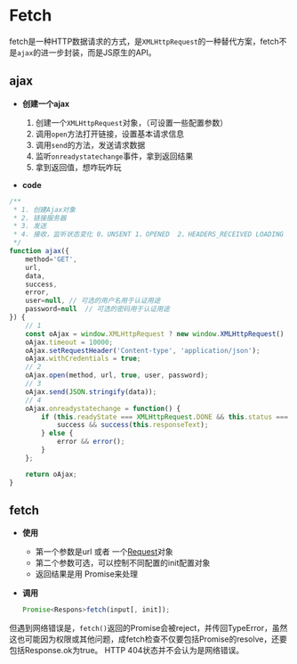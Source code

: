# Fetch

fetch是一种HTTP数据请求的方式，是`XMLHttpRequest`的一种替代方案，fetch不是`ajax`的进一步封装，而是JS原生的API。

## ajax

- **创建一个ajax**
  1. 创建一个`XMLHttpRequest`对象，（可设置一些配置参数）
  2. 调用`open`方法打开链接，设置基本请求信息
  3. 调用`send`的方法，发送请求数据
  4. 监听`onreadystatechange`事件，拿到返回结果
  5. 拿到返回值，想咋玩咋玩

- **code**

```javascript
/**
 * 1. 创建Ajax对象
 * 2. 链接服务器
 * 3. 发送
 * 4. 接收，监听状态变化 0、UNSENT 1、OPENED  2、HEADERS_RECEIVED LOADING  3、LOADING  4、DONE
 */
function ajax({
    method='GET',
    url,
    data,
    success,
    error,
    user=null, // 可选的用户名用于认证用途
    password=null  // 可选的密码用于认证用途
}) {
    // 1
    const oAjax = window.XMLHttpRequest ? new window.XMLHttpRequest() : new ActiveXObject('Microsoft.XMLHTTP');
    oAjax.timeout = 10000;
    oAjax.setRequestHeader('Content-type', 'application/json');
    oAjax.withCredentials = true;
    // 2
    oAjax.open(method, url, true, user, password);
    // 3
    oAjax.send(JSON.stringify(data));
    // 4
    oAjax.onreadystatechange = function() {
        if (this.readyState === XMLHttpRequest.DONE && this.status === 200) {
            success && success(this.responseText);
        } else {
            error && error();
        }
    };

  	return oAjax;
}
```

## fetch

- **使用**

  - 第一个参数是url 或者 一个[Request](https://developer.mozilla.org/zh-CN/docs/Web/API/Request)对象
  - 第二个参数可选，可以控制不同配置的init配置对象
  - 返回结果是用 Promise来处理

- **调用**

  ```typescript
  Promise<Respons>fetch(input[, init]);
  ```



但遇到网络错误是，`fetch()`返回的Promise会被reject，并传回TypeError，虽然这也可能因为权限或其他问题，成fetch检查不仅要包括Promise的resolve，还要包括Response.ok为true。 HTTP 404状态并不会认为是网络错误。



